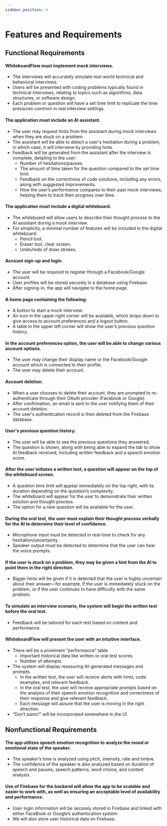 ```yaml
---
sidebar_position: 4
---
```


# Features and Requirements

## Functional Requirements

#### WhiteboardFlow must implement mock interviews.
- The interviews will accurately simulate real-world technical and behavioral
  interviews.
- Users will be presented with coding problems typically found in technical
  interviews, relating to topics such as algorithms, data structures, or
  software design.
- Each problem or question will have a set time limit to replicate the time
  pressures common in real interview settings.

#### The application must include an AI assistant.
- The user may request hints from the assistant during mock interviews when
  they are stuck on a problem.
- The assistant will be able to detect a user's hesitation during a problem,
  in which case, it will intervene by providing hints.
- Feedback will be generated from the assistant after the interview is
  complete, detailing to the user:
  - Number of hesitations/pauses.
  - The amount of time taken for the question compared to the set time limit.
  - Feedback on the correctness of code solutions, including any errors, along
    with suggested improvements.
  - How the user’s performance compares to their past mock interviews, helping
    them to track their progress over time.

#### The application must include a digital whiteboard.
- The whiteboard will allow users to describe their thought process to the AI
  assistant during a mock interview.
- For simplicity, a minimal number of features will be included in the digital
  whiteboard:
  - Pencil tool.
  - Eraser tool, clear screen.
  - Undo/redo of draw strokes.

#### Account sign-up and login.
- The user will be required to register through a Facebook/Google account.
- User profiles will be stored securely in a database using Firebase.
- After signing-in, the app will navigate to the home page.

#### A home page containing the following:
- A button to start a mock interview.
- An icon in the upper right corner will be available, which drops down to give
  access to account preferences and a logout button.
- A table in the upper left corner will show the user’s previous question
  history.

#### In the account preferences option, the user will be able to change various account options.
- The user may change their display name or the Facebook/Google account which
  is connected to their profile.
- The user may delete their account.

#### Account deletion.
- When a user chooses to delete their account, they are prompted to
  re-authenticate through their OAuth provider (Facebook or Google).
- After confirmation, an email is sent to the user notifying them of their
  account deletion.
- The user's authentication record is then deleted from the Firebase database.

#### User's previous question history.
- The user will be able to see the previous questions they answered.
- The question is shown, along with being able to expand the tab to show AI
  feedback received, including written feedback and a speech emotion score.

#### After the user initiates a written test, a question will appear on the top of the whiteboard screen.
- A question time limit will appear immediately on the top right, with its
  duration depending on the question’s complexity.
- The whiteboard will appear for the user to demonstrate their written solution
  and thought process.
- The option for a new question will be available for the user.

#### During the oral test, the user must explain their thought process verbally for the AI to determine their level of confidence.
- Microphone input must be detected in real-time to check for any
  hesitation/uncertainty.
- Speaker output must be detected to determine that the user can hear the voice
  prompts.

#### If the user is stuck on a problem, they may be given a hint from the AI to point them in the right direction.
- Bigger hints will be given if it is detected that the user is highly
  uncertain about their answer—for example, if the user is immediately stuck
  on the problem, or if the user continues to have difficulty with the same
  problem.

#### To simulate an interview scenario, the system will begin the written test before the oral test.
- Feedback will be tailored for each test based on content and performance.

#### WhiteboardFlow will present the user with an intuitive interface.
- There will be a prominent “performance” table
    - Important historical data like written or oral test scores.
    - Number of attempts.
- The system will display reassuring AI-generated messages and prompts.
    - In the written test, the user will receive alerts with hints, code
      examples, and relevant feedback.
    - In the oral test, the user will receive appropriate prompts based on the
      analysis of their speech emotion recognition and correctness of their
      response and give relevant feedback.
    - Each message will assure that the user is moving in the right direction.
- “Don’t panic!” will be incorporated somewhere in the UI.

## Nonfunctional Requirements

#### The app utilizes speech emotion recognition to analyze the mood or emotional state of the speaker.
- The speaker’s tone is analyzed using pitch, intensity, rate and timbre.
- The confidence of the speaker is also analyzed based on duration of speech and pauses, speech patterns, word choice, and content analysis.
#### Use of Firebase for the backend will allow the app to be scalable and easier to work with, as well as ensuring an acceptable level of availability and performance.
- User login information will be securely stored in Firebase and linked with either FaceBook or Google’s authentication system.
- We will also store user historical data on Firebase.
